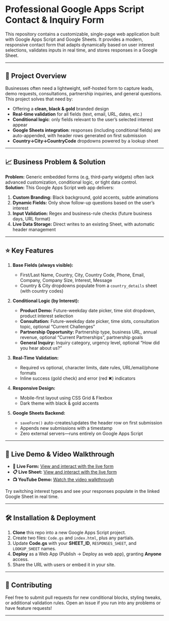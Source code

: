 # Professional Google Apps Script Contact & Inquiry Form

This repository contains a customizable, single-page web application built with Google Apps Script and Google Sheets. It provides a modern, responsive contact form that adapts dynamically based on user interest selections, validates inputs in real time, and stores responses in a Google Sheet.

---

## 📝 Project Overview

Businesses often need a lightweight, self-hosted form to capture leads, demo requests, consultations, partnership inquiries, and general questions. This project solves that need by:

- Offering a **clean, black & gold** branded design  
- **Real-time validation** for all fields (text, email, URL, dates, etc.)  
- **Conditional logic**: only fields relevant to the user’s selected interest appear  
- **Google Sheets integration**: responses (including conditional fields) are auto-appended, with header rows generated on first submission  
- **Country→City→CountryCode** dropdowns powered by a lookup sheet  

---

## 📈 Business Problem & Solution

**Problem:** Generic embedded forms (e.g, third-party widgets) often lack advanced customization, conditional logic, or tight data control.  
**Solution:** This Google Apps Script web app delivers:

1. **Custom Branding:** Black background, gold accents, subtle animations  
2. **Dynamic Fields:** Only show follow-up questions based on the user’s interest  
3. **Input Validation:** Regex and business-rule checks (future business days, URL format)  
4. **Live Data Storage:** Direct writes to an existing Sheet, with automatic header management  

---

## ⭐️ Key Features

1. **Base Fields (always visible):**  
   - First/Last Name, Country, City, Country Code, Phone, Email, Company, Company Size, Interest, Message  
   - Country & City dropdowns populate from a `country_details` sheet (with country codes)

2. **Conditional Logic (by Interest):**  
   - **Product Demo:** Future-weekday date picker, time slot dropdown, product interest selection  
   - **Consultation:** Future-weekday date picker, time slots, consultation topic, optional “Current Challenges”  
   - **Partnership Opportunity:** Partnership type, business URL, annual revenue, optional “Current Partnerships”, partnership goals  
   - **General Inquiry:** Inquiry category, urgency level, optional “How did you hear about us?”

3. **Real-Time Validation:**  
   - Required vs optional, character limits, date rules, URL/email/phone formats  
   - Inline success (gold check) and error (red ✖) indicators  

4. **Responsive Design:**  
   - Mobile-first layout using CSS Grid & Flexbox  
   - Dark theme with black & gold accents  

5. **Google Sheets Backend:**  
   - `saveForm()` auto-creates/updates the header row on first submission  
   - Appends new submissions with a timestamp  
   - Zero external servers—runs entirely on Google Apps Script  

---

## 🚀 Live Demo & Video Walkthrough

- **📍 Live Form:** [View and interact with the live form](https://script.google.com/macros/s/AKfycbx1eJEgM-D7W25iM02BzprCY4H2Y2nCq_YIdlIAl3Ccsd5M2SQLTDf1tBPnBaIJct47/exec)
- **📋 Live Sheet:** [View and interact with the live form](https://docs.google.com/spreadsheets/d/113G6Ybe38efYG26yLbGPlOpKzl8aRJTNnWyWgt_rt88/edit?usp=sharing)
- **📺 YouTube Demo:** [Watch the video walkthrough](YOUR_YOUTUBE_VIDEO_URL)  

Try switching interest types and see your responses populate in the linked Google Sheet in real time.

---

## 🛠️ Installation & Deployment

1. **Clone** this repo into a new Google Apps Script project.  
2. Create two files: `Code.gs` and `index.html`, plus any partials.  
3. Update **Code.gs** with your **SHEET_ID**, `RESPONSES_SHEET`, and `LOOKUP_SHEET` names.  
4. **Deploy** as a Web App (Publish → Deploy as web app), granting **Anyone** access.  
5. Share the URL with users or embed it in your site.

---

## 🤝 Contributing

Feel free to submit pull requests for new conditional blocks, styling tweaks, or additional validation rules. Open an issue if you run into any problems or have feature requests!

---

